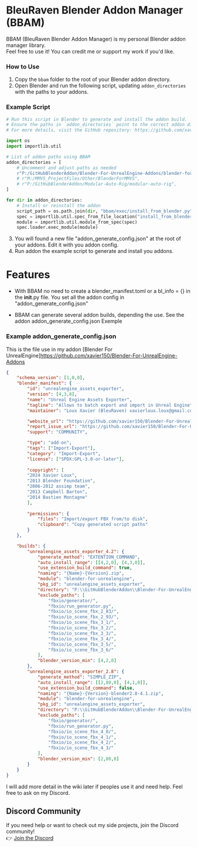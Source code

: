# BleuRaven Blender Addon Manager (BBAM)

BBAM (BleuRaven Blender Addon Manager) is my personal Blender addon manager library.  
Feel free to use it! You can credit me or support my work if you'd like.


### How to Use
1. Copy the `bbam` folder to the root of your Blender addon directory.
2. Open Blender and run the following script, updating `addon_directories` with the paths to your addons.

### Example Script

```python
# Run this script in Blender to generate and install the addon build.
# Ensure the paths in `addon_directories` point to the correct addon directories.
# For more details, visit the GitHub repository: https://github.com/xavier150/BBAM

import os
import importlib.util

# List of addon paths using BBAM
addon_directories = [
    # Uncomment and adjust paths as needed
    r"P:/GitHubBlenderAddon/Blender-For-UnrealEngine-Addons/blender-for-unrealengine",
    # r"M:/MMVS_ProjectFiles/Other/BlenderForMMVS",
    # r"P:/GitHubBlenderAddon/Modular-Auto-Rig/modular-auto-rig",
]

for dir in addon_directories:
    # Install or reinstall the addon
    script_path = os.path.join(dir, "bbam/exec/install_from_blender.py")
    spec = importlib.util.spec_from_file_location("install_from_blender", script_path)
    module = importlib.util.module_from_spec(spec)
    spec.loader.exec_module(module)
```

3. You will found a new file "addon_generate_config.json" at the root of your addons. Edit it with you addon config.
4. Run addon the example script to generate and install you addons.

# Features
- With BBAM no need to create a blender_manifest.toml or a bl_info = {} in the __init__.py file.
  You set all the addon config in "addon_generate_config.json"

- BBAM can generate several addon builds, depending the use. See the addon addon_generate_config.json Exemple

### Example addon_generate_config.json
This is the file use in my addon [Blender For UnrealEngine]https://github.com/xavier150/Blender-For-UnrealEngine-Addons

```json
{
    "schema_version": [1,0,0],
    "blender_manifest": {
        "id": "unrealengine_assets_exporter",
        "version": [4,3,8],
        "name": "Unreal Engine Assets Exporter",
        "tagline": "Allows to batch export and import in Unreal Engine",
        "maintainer": "Loux Xavier (BleuRaven) xavierloux.loux@gmail.com",

        "website_url": "https://github.com/xavier150/Blender-For-UnrealEngine-Addons/",
        "report_issue_url": "https://github.com/xavier150/Blender-For-UnrealEngine-Addons/issues",
        "support": "COMMUNITY",

        "type": "add-on",
        "tags": ["Import-Export"],
        "category": "Import-Export",
        "license": ["SPDX:GPL-3.0-or-later"],
        
        "copyright": [
        "2024 Xavier Loux",
        "2013 Blender Foundation",
        "2006-2012 assimp team",
        "2013 Campbell Barton",
        "2014 Bastien Montagne"
        ],
                
        "permissions": {
            "files": "Import/export FBX from/to disk",
            "clipboard": "Copy generated script paths"
        }
    },

    "builds": {
        "unrealengine_assets_exporter_4.2": {   
            "generate_method": "EXTENTION_COMMAND",
            "auto_install_range": [[4,2,0], [4,3,0]],
            "use_extension_build_command": true,
            "naming": "{Name}-{Version}.zip",
            "module": "blender-for-unrealengine", 
            "pkg_id": "unrealengine_assets_exporter", 
            "directory": "P:\\GitHubBlenderAddon\\Blender-For-UnrealEngine-Addons",
            "exclude_paths": [
                "fbxio/generator/",
                "fbxio/run_generator.py",
                "fbxio/io_scene_fbx_2_83/", 
                "fbxio/io_scene_fbx_2_93/", 
                "fbxio/io_scene_fbx_3_1/", 
                "fbxio/io_scene_fbx_3_2/", 
                "fbxio/io_scene_fbx_3_3/", 
                "fbxio/io_scene_fbx_3_4/", 
                "fbxio/io_scene_fbx_3_5/", 
                "fbxio/io_scene_fbx_3_6/"
            ],
            "blender_version_min": [4,2,0]
        },
        "unrealengine_assets_exporter_2.8": {
            "generate_method": "SIMPLE_ZIP",
            "auto_install_range": [[2,80,0], [4,1,0]],
            "use_extension_build_command": false,
            "naming": "{Name}-{Version}-blender2.8-4.1.zip",
            "module": "blender-for-unrealengine", 
            "pkg_id": "unrealengine_assets_exporter", 
            "directory": "P:\\GitHubBlenderAddon\\Blender-For-UnrealEngine-Addons",
            "exclude_paths": [
                "fbxio/generator/",
                "fbxio/run_generator.py",
                "fbxio/io_scene_fbx_4_0/", 
                "fbxio/io_scene_fbx_4_1/", 
                "fbxio/io_scene_fbx_4_2/", 
                "fbxio/io_scene_fbx_4_3/"
            ],
            "blender_version_min": [2,80,0]
        }
    }
}
```

I will add more detail in the wiki later if peoples use it and need help. Feel free to ask on my Discord.

## Discord Community
If you need help or want to check out my side projects, join the Discord community!  
👉 [Join the Discord](https://discord.gg/XuYeGCFtxa)
